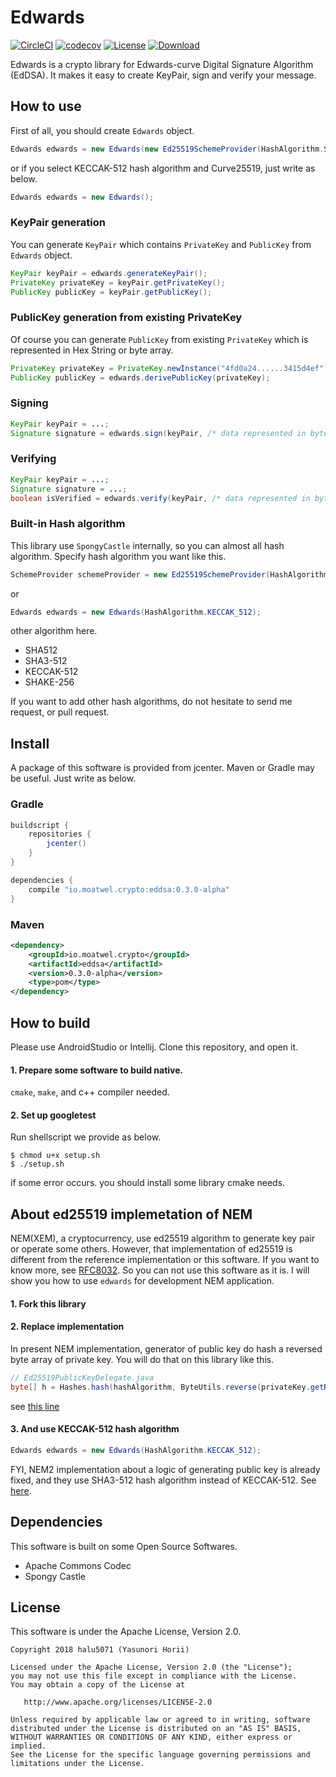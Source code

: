 # Edwards
[![CircleCI](https://circleci.com/gh/halu5071/edwards.svg?style=svg&circle-token=cbf414b02faf05868c94e788f208e115aea1650d)](https://circleci.com/gh/halu5071/edwards) [![codecov](https://codecov.io/gh/halu5071/edwards/branch/master/graph/badge.svg?token=ahNKdm6dVP)](https://codecov.io/gh/halu5071/edwards) [![License](https://img.shields.io/badge/License-Apache%202.0-blue.svg)](https://opensource.org/licenses/Apache-2.0) [ ![Download](https://api.bintray.com/packages/halu5071/edwards/edwards/images/download.svg) ](https://bintray.com/halu5071/edwards/edwards/_latestVersion)


Edwards is a crypto library for Edwards-curve Digital Signature Algorithm (EdDSA). It makes it easy to create KeyPair, sign and verify your message.

## How to use

First of all, you should create `Edwards` object.

```java
Edwards edwards = new Edwards(new Ed25519SchemeProvider(HashAlgorithm.SHA_512));
```

or if you select KECCAK-512 hash algorithm and Curve25519, just write as below.

```java
Edwards edwards = new Edwards();
```

### KeyPair generation
You can generate `KeyPair` which contains `PrivateKey` and `PublicKey` from `Edwards` object.

```java
KeyPair keyPair = edwards.generateKeyPair();
PrivateKey privateKey = keyPair.getPrivateKey();
PublicKey publicKey = keyPair.getPublicKey();
```

### PublicKey generation from existing PrivateKey
Of course you can generate `PublicKey` from existing `PrivateKey` which is represented in Hex String or byte array.

```java
PrivateKey privateKey = PrivateKey.newInstance("4fd0a24......3415d4ef");
PublicKey publicKey = edwards.derivePublicKey(privateKey);
```

### Signing

```java
KeyPair keyPair = ...;
Signature signature = edwards.sign(keyPair, /* data represented in byte array */);
```

### Verifying

```java
KeyPair keyPair = ...;
Signature signature = ...;
boolean isVerified = edwards.verify(keyPair, /* data represented in byte array */, signature);
```

### Built-in Hash algorithm
This library use `SpongyCastle` internally, so you can almost all hash algorithm. Specify hash algorithm you want like this.

```java
SchemeProvider schemeProvider = new Ed25519SchemeProvider(HashAlgorithm.SHA_512);
```

or

```java
Edwards edwards = new Edwards(HashAlgorithm.KECCAK_512);
```

other algorithm here.

- SHA512
- SHA3-512
- KECCAK-512
- SHAKE-256

If you want to add other hash algorithms, do not hesitate to send me request, or pull request.

## Install
A package of this software is provided from jcenter. Maven or Gradle may be useful. Just write as below.

### Gradle

```gradle
buildscript {
    repositories {
        jcenter()
    }
}

dependencies {
    compile "io.moatwel.crypto:eddsa:0.3.0-alpha"
}
```

### Maven

```xml
<dependency> 
    <groupId>io.moatwel.crypto</groupId> 
    <artifactId>eddsa</artifactId> 
    <version>0.3.0-alpha</version>
    <type>pom</type> 
</dependency>
```

## How to build
Please use AndroidStudio or Intellij. Clone this repository, and open it.

#### 1. Prepare some software to build native.
`cmake`, `make`, and c++ compiler needed.

#### 2. Set up googletest
Run shellscript we provide as below.

```
$ chmod u+x setup.sh
$ ./setup.sh
```

if some error occurs. you should install some library cmake needs.


## About ed25519 implemetation of NEM
NEM(XEM), a cryptocurrency, use ed25519 algorithm to generate key pair or operate some others. However, that implementation of ed25519 is different from the reference implementation or this software. If you want to know more, see [RFC8032](https://tools.ietf.org/html/rfc8032). So you can not use this software as it is. I will show you how to use `edwards` for development NEM application.

#### 1. Fork this library
#### 2. Replace implementation
In present NEM implementation, generator of public key do hash a reversed byte array of private key. You will do that on this library like this.

```java
// Ed25519PublicKeyDelegate.java
byte[] h = Hashes.hash(hashAlgorithm, ByteUtils.reverse(privateKey.getRaw()));
```
see [this line](https://github.com/halu5071/edwards/blob/master/eddsa/src/main/java/io/moatwel/crypto/eddsa/ed25519/Ed25519PublicKeyDelegate.java#L33)

#### 3. And use KECCAK-512 hash algorithm

```java
Edwards edwards = new Edwards(HashAlgorithm.KECCAK_512);
```

FYI, NEM2 implementation about a logic of generating public key is already fixed, and they use SHA3-512 hash algorithm instead of KECCAK-512. See [here](https://github.com/nemtech/nem2-sdk-java/blob/master/src/main/java/io/nem/core/crypto/ed25519/Ed25519Utils.java#L38).

## Dependencies
This software is built on some Open Source Softwares.

- Apache Commons Codec
- Spongy Castle

## License
This software is under the Apache License, Version 2.0.

```
Copyright 2018 halu5071 (Yasunori Horii)

Licensed under the Apache License, Version 2.0 (the "License");
you may not use this file except in compliance with the License.
You may obtain a copy of the License at

   http://www.apache.org/licenses/LICENSE-2.0

Unless required by applicable law or agreed to in writing, software
distributed under the License is distributed on an "AS IS" BASIS,
WITHOUT WARRANTIES OR CONDITIONS OF ANY KIND, either express or implied.
See the License for the specific language governing permissions and
limitations under the License.
```
